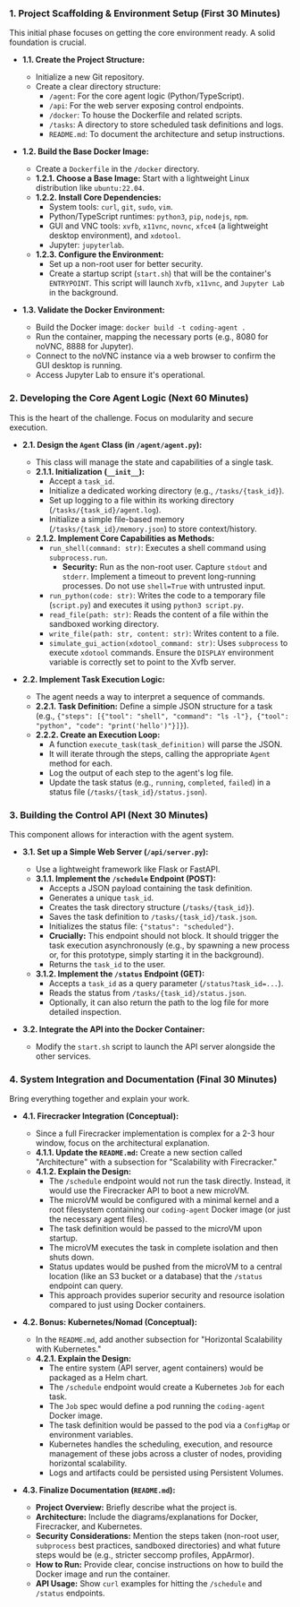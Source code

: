 ### **1. Project Scaffolding & Environment Setup (First 30 Minutes)**

This initial phase focuses on getting the core environment ready. A solid foundation is crucial.

*   **1.1. Create the Project Structure:**
    *   Initialize a new Git repository.
    *   Create a clear directory structure:
        *   `/agent`: For the core agent logic (Python/TypeScript).
        *   `/api`: For the web server exposing control endpoints.
        *   `/docker`: To house the Dockerfile and related scripts.
        *   `/tasks`: A directory to store scheduled task definitions and logs.
        *   `README.md`: To document the architecture and setup instructions.

*   **1.2. Build the Base Docker Image:**
    *   Create a `Dockerfile` in the `/docker` directory.
    *   **1.2.1. Choose a Base Image:** Start with a lightweight Linux distribution like `ubuntu:22.04`.
    *   **1.2.2. Install Core Dependencies:**
        *   System tools: `curl`, `git`, `sudo`, `vim`.
        *   Python/TypeScript runtimes: `python3`, `pip`, `nodejs`, `npm`.
        *   GUI and VNC tools: `xvfb`, `x11vnc`, `novnc`, `xfce4` (a lightweight desktop environment), and `xdotool`.
        *   Jupyter: `jupyterlab`.
    *   **1.2.3. Configure the Environment:**
        *   Set up a non-root user for better security.
        *   Create a startup script (`start.sh`) that will be the container's `ENTRYPOINT`. This script will launch `Xvfb`, `x11vnc`, and `Jupyter Lab` in the background.

*   **1.3. Validate the Docker Environment:**
    *   Build the Docker image: `docker build -t coding-agent .`
    *   Run the container, mapping the necessary ports (e.g., 8080 for noVNC, 8888 for Jupyter).
    *   Connect to the noVNC instance via a web browser to confirm the GUI desktop is running.
    *   Access Jupyter Lab to ensure it's operational.

### **2. Developing the Core Agent Logic (Next 60 Minutes)**

This is the heart of the challenge. Focus on modularity and secure execution.

*   **2.1. Design the `Agent` Class (in `/agent/agent.py`):**
    *   This class will manage the state and capabilities of a single task.
    *   **2.1.1. Initialization (`__init__`):**
        *   Accept a `task_id`.
        *   Initialize a dedicated working directory (e.g., `/tasks/{task_id}`).
        *   Set up logging to a file within its working directory (`/tasks/{task_id}/agent.log`).
        *   Initialize a simple file-based memory (`/tasks/{task_id}/memory.json`) to store context/history.
    *   **2.1.2. Implement Core Capabilities as Methods:**
        *   `run_shell(command: str)`: Executes a shell command using `subprocess.run`.
            *   **Security:** Run as the non-root user. Capture `stdout` and `stderr`. Implement a timeout to prevent long-running processes. Do not use `shell=True` with untrusted input.
        *   `run_python(code: str)`: Writes the code to a temporary file (`script.py`) and executes it using `python3 script.py`.
        *   `read_file(path: str)`: Reads the content of a file within the sandboxed working directory.
        *   `write_file(path: str, content: str)`: Writes content to a file.
        *   `simulate_gui_action(xdotool_command: str)`: Uses `subprocess` to execute `xdotool` commands. Ensure the `DISPLAY` environment variable is correctly set to point to the Xvfb server.

*   **2.2. Implement Task Execution Logic:**
    *   The agent needs a way to interpret a sequence of commands.
    *   **2.2.1. Task Definition:** Define a simple JSON structure for a task (e.g., `{"steps": [{"tool": "shell", "command": "ls -l"}, {"tool": "python", "code": "print('hello')"}]}`).
    *   **2.2.2. Create an Execution Loop:**
        *   A function `execute_task(task_definition)` will parse the JSON.
        *   It will iterate through the steps, calling the appropriate `Agent` method for each.
        *   Log the output of each step to the agent's log file.
        *   Update the task status (e.g., `running`, `completed`, `failed`) in a status file (`/tasks/{task_id}/status.json`).

### **3. Building the Control API (Next 30 Minutes)**

This component allows for interaction with the agent system.

*   **3.1. Set up a Simple Web Server (`/api/server.py`):**
    *   Use a lightweight framework like Flask or FastAPI.
    *   **3.1.1. Implement the `/schedule` Endpoint (POST):**
        *   Accepts a JSON payload containing the task definition.
        *   Generates a unique `task_id`.
        *   Creates the task directory structure (`/tasks/{task_id}`).
        *   Saves the task definition to `/tasks/{task_id}/task.json`.
        *   Initializes the status file: `{"status": "scheduled"}`.
        *   **Crucially:** This endpoint should not block. It should trigger the task execution asynchronously (e.g., by spawning a new process or, for this prototype, simply starting it in the background).
        *   Returns the `task_id` to the user.
    *   **3.1.2. Implement the `/status` Endpoint (GET):**
        *   Accepts a `task_id` as a query parameter (`/status?task_id=...`).
        *   Reads the status from `/tasks/{task_id}/status.json`.
        *   Optionally, it can also return the path to the log file for more detailed inspection.

*   **3.2. Integrate the API into the Docker Container:**
    *   Modify the `start.sh` script to launch the API server alongside the other services.

### **4. System Integration and Documentation (Final 30 Minutes)**

Bring everything together and explain your work.

*   **4.1. Firecracker Integration (Conceptual):**
    *   Since a full Firecracker implementation is complex for a 2-3 hour window, focus on the architectural explanation.
    *   **4.1.1. Update the `README.md`:** Create a new section called "Architecture" with a subsection for "Scalability with Firecracker."
    *   **4.1.2. Explain the Design:**
        *   The `/schedule` endpoint would not run the task directly. Instead, it would use the Firecracker API to boot a new microVM.
        *   The microVM would be configured with a minimal kernel and a root filesystem containing our `coding-agent` Docker image (or just the necessary agent files).
        *   The task definition would be passed to the microVM upon startup.
        *   The microVM executes the task in complete isolation and then shuts down.
        *   Status updates would be pushed from the microVM to a central location (like an S3 bucket or a database) that the `/status` endpoint can query.
        *   This approach provides superior security and resource isolation compared to just using Docker containers.

*   **4.2. Bonus: Kubernetes/Nomad (Conceptual):**
    *   In the `README.md`, add another subsection for "Horizontal Scalability with Kubernetes."
    *   **4.2.1. Explain the Design:**
        *   The entire system (API server, agent containers) would be packaged as a Helm chart.
        *   The `/schedule` endpoint would create a Kubernetes `Job` for each task.
        *   The `Job` spec would define a pod running the `coding-agent` Docker image.
        *   The task definition would be passed to the pod via a `ConfigMap` or environment variables.
        *   Kubernetes handles the scheduling, execution, and resource management of these jobs across a cluster of nodes, providing horizontal scalability.
        *   Logs and artifacts could be persisted using Persistent Volumes.

*   **4.3. Finalize Documentation (`README.md`):**
    *   **Project Overview:** Briefly describe what the project is.
    *   **Architecture:** Include the diagrams/explanations for Docker, Firecracker, and Kubernetes.
    *   **Security Considerations:** Mention the steps taken (non-root user, `subprocess` best practices, sandboxed directories) and what future steps would be (e.g., stricter seccomp profiles, AppArmor).
    *   **How to Run:** Provide clear, concise instructions on how to build the Docker image and run the container.
    *   **API Usage:** Show `curl` examples for hitting the `/schedule` and `/status` endpoints.